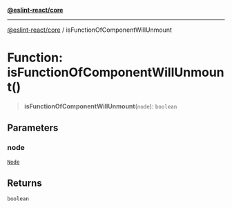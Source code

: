[**@eslint-react/core**](../README.md)

***

[@eslint-react/core](../README.md) / isFunctionOfComponentWillUnmount

# Function: isFunctionOfComponentWillUnmount()

> **isFunctionOfComponentWillUnmount**(`node`): `boolean`

## Parameters

### node

[`Node`](../-internal-/type-aliases/Node.md)

## Returns

`boolean`
